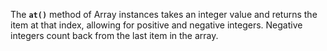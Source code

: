 The **`at()`** method of Array instances takes an integer value and returns the item at that index, allowing for positive and negative integers. Negative integers count back from the last item in the array.

